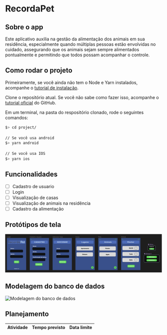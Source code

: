 # RecordaPet

## Sobre o app

Este aplicativo auxilia na gestão da alimentação dos animais em sua residência, especialmente quando múltiplas pessoas estão envolvidas no cuidado, assegurando que os animais sejam sempre alimentados pontualmente e permitindo que todos possam acompanhar o controle.

## Como rodar o projeto

Primeiramente, se você ainda não tem o Node e Yarn instalados, acompanhe o [tutorial de instalação](https://docs.google.com/document/d/19-0HcZK2Jd_CDPh7jDLcqdaBCVfxMNwam1U8Sbfv5aw/edit).

Clone o repositório atual. Se você não sabe como fazer isso, acompanhe o [tutorial oficial](https://docs.github.com/pt/repositories/creating-and-managing-repositories/cloning-a-repository) do GitHub.

Em um terminal, na pasta do respositório clonado, rode o seguintes comandos:

```bash
$> cd project/

// Se você usa android
$> yarn android

// Se você usa IOS
$> yarn ios
```

## Funcionalidades
- [ ] Cadastro de usuario
- [ ] Login 
- [ ] Visualização de casas
- [ ] Visualização de animais na residência
- [ ] Cadastro da alimentação

## Protótipos de tela

![Protótipo de telas](documentacao/prototipo.png)

## Modelagem do banco de dados

![Modelagem do banco de dados](docs/modelagem-banco.png)

## Planejamento
| Atividade | Tempo previsto | Data limite |
| ----------- | ----------- | ----------- |
